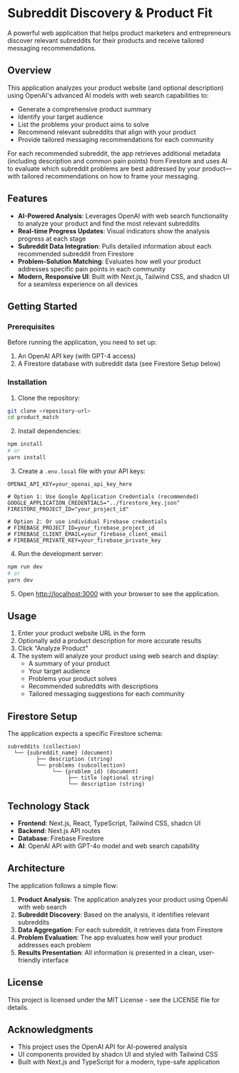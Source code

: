 # Subreddit Discovery & Product Fit

A powerful web application that helps product marketers and entrepreneurs discover relevant subreddits for their products and receive tailored messaging recommendations.

## Overview

This application analyzes your product website (and optional description) using OpenAI's advanced AI models with web search capabilities to:

- Generate a comprehensive product summary
- Identify your target audience
- List the problems your product aims to solve
- Recommend relevant subreddits that align with your product
- Provide tailored messaging recommendations for each community

For each recommended subreddit, the app retrieves additional metadata (including description and common pain points) from Firestore and uses AI to evaluate which subreddit problems are best addressed by your product—with tailored recommendations on how to frame your messaging.

## Features

- **AI-Powered Analysis**: Leverages OpenAI with web search functionality to analyze your product and find the most relevant subreddits
- **Real-time Progress Updates**: Visual indicators show the analysis progress at each stage
- **Subreddit Data Integration**: Pulls detailed information about each recommended subreddit from Firestore
- **Problem-Solution Matching**: Evaluates how well your product addresses specific pain points in each community
- **Modern, Responsive UI**: Built with Next.js, Tailwind CSS, and shadcn UI for a seamless experience on all devices

## Getting Started

### Prerequisites

Before running the application, you need to set up:

1. An OpenAI API key (with GPT-4 access)
2. A Firestore database with subreddit data (see Firestore Setup below)

### Installation

1. Clone the repository:
```bash
git clone <repository-url>
cd product_match
```

2. Install dependencies:
```bash
npm install
# or
yarn install
```

3. Create a `.env.local` file with your API keys:
```
OPENAI_API_KEY=your_openai_api_key_here

# Option 1: Use Google Application Credentials (recommended)
GOOGLE_APPLICATION_CREDENTIALS="../firestore_key.json"
FIRESTORE_PROJECT_ID="your_project_id"

# Option 2: Or use individual Firebase credentials
# FIREBASE_PROJECT_ID=your_firebase_project_id
# FIREBASE_CLIENT_EMAIL=your_firebase_client_email
# FIREBASE_PRIVATE_KEY=your_firebase_private_key
```

4. Run the development server:
```bash
npm run dev
# or
yarn dev
```

5. Open [http://localhost:3000](http://localhost:3000) with your browser to see the application.

## Usage

1. Enter your product website URL in the form
2. Optionally add a product description for more accurate results
3. Click "Analyze Product"
4. The system will analyze your product using web search and display:
   - A summary of your product
   - Your target audience
   - Problems your product solves
   - Recommended subreddits with descriptions
   - Tailored messaging suggestions for each community

## Firestore Setup

The application expects a specific Firestore schema:

```
subreddits (collection)
  └── {subreddit_name} (document)
         ├── description (string)
         └── problems (subcollection)
              └── {problem_id} (document)
                   ├── title (optional string)
                   └── description (string)
```

## Technology Stack

- **Frontend**: Next.js, React, TypeScript, Tailwind CSS, shadcn UI
- **Backend**: Next.js API routes
- **Database**: Firebase Firestore
- **AI**: OpenAI API with GPT-4o model and web search capability

## Architecture

The application follows a simple flow:

1. **Product Analysis**: The application analyzes your product using OpenAI with web search
2. **Subreddit Discovery**: Based on the analysis, it identifies relevant subreddits
3. **Data Aggregation**: For each subreddit, it retrieves data from Firestore
4. **Problem Evaluation**: The app evaluates how well your product addresses each problem
5. **Results Presentation**: All information is presented in a clean, user-friendly interface

## License

This project is licensed under the MIT License - see the LICENSE file for details.

## Acknowledgments

- This project uses the OpenAI API for AI-powered analysis
- UI components provided by shadcn UI and styled with Tailwind CSS
- Built with Next.js and TypeScript for a modern, type-safe application
